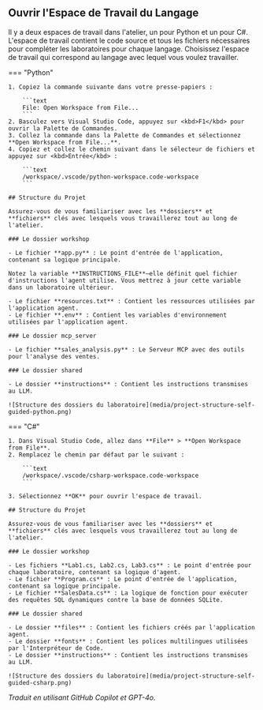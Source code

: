 ## Ouvrir l'Espace de Travail du Langage

Il y a deux espaces de travail dans l'atelier, un pour Python et un pour C#. L'espace de travail contient le code source et tous les fichiers nécessaires pour compléter les laboratoires pour chaque langage. Choisissez l'espace de travail qui correspond au langage avec lequel vous voulez travailler.

=== "Python"

    1. Copiez la commande suivante dans votre presse-papiers :

        ```text
        File: Open Workspace from File...
        ```
    2. Basculez vers Visual Studio Code, appuyez sur <kbd>F1</kbd> pour ouvrir la Palette de Commandes.
    3. Collez la commande dans la Palette de Commandes et sélectionnez **Open Workspace from File...**.
    4. Copiez et collez le chemin suivant dans le sélecteur de fichiers et appuyez sur <kbd>Entrée</kbd> :

        ```text
        /workspace/.vscode/python-workspace.code-workspace
        ```

    ## Structure du Projet

    Assurez-vous de vous familiariser avec les **dossiers** et **fichiers** clés avec lesquels vous travaillerez tout au long de l'atelier.

    ### Le dossier workshop

    - Le fichier **app.py** : Le point d'entrée de l'application, contenant sa logique principale.
  
    Notez la variable **INSTRUCTIONS_FILE**—elle définit quel fichier d'instructions l'agent utilise. Vous mettrez à jour cette variable dans un laboratoire ultérieur.

    - Le fichier **resources.txt** : Contient les ressources utilisées par l'application agent.
    - Le fichier **.env** : Contient les variables d'environnement utilisées par l'application agent.

    ### Le dossier mcp_server

    - Le fichier **sales_analysis.py** : Le Serveur MCP avec des outils pour l'analyse des ventes.

    ### Le dossier shared

    - Le dossier **instructions** : Contient les instructions transmises au LLM.

    ![Structure des dossiers du laboratoire](media/project-structure-self-guided-python.png)

=== "C#"

    1. Dans Visual Studio Code, allez dans **File** > **Open Workspace from File**.
    2. Remplacez le chemin par défaut par le suivant :

        ```text
        /workspace/.vscode/csharp-workspace.code-workspace
        ```

    3. Sélectionnez **OK** pour ouvrir l'espace de travail.

    ## Structure du Projet

    Assurez-vous de vous familiariser avec les **dossiers** et **fichiers** clés avec lesquels vous travaillerez tout au long de l'atelier.

    ### Le dossier workshop

    - Les fichiers **Lab1.cs, Lab2.cs, Lab3.cs** : Le point d'entrée pour chaque laboratoire, contenant sa logique d'agent.
    - Le fichier **Program.cs** : Le point d'entrée de l'application, contenant sa logique principale.
    - Le fichier **SalesData.cs** : La logique de fonction pour exécuter des requêtes SQL dynamiques contre la base de données SQLite.

    ### Le dossier shared

    - Le dossier **files** : Contient les fichiers créés par l'application agent.
    - Le dossier **fonts** : Contient les polices multilingues utilisées par l'Interpréteur de Code.
    - Le dossier **instructions** : Contient les instructions transmises au LLM.

    ![Structure des dossiers du laboratoire](media/project-structure-self-guided-csharp.png)

*Traduit en utilisant GitHub Copilot et GPT-4o.*
